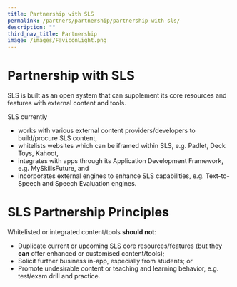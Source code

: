 ```yaml
---
title: Partnership with SLS
permalink: /partners/partnership/partnership-with-sls/
description: ""
third_nav_title: Partnership
image: /images/FaviconLight.png
---
```

<h1 id="partnership-with-sls">Partnership with SLS</h1>
<p> SLS is built as an open system that can supplement its core resources and features with external content and tools.</p>
<p> SLS currently</p>
<ul>
<li>works with various external content providers/developers to build/procure SLS content,</li>
<li>whitelists websites which can be iframed within SLS, e.g. Padlet, Deck Toys, Kahoot,</li>
<li>integrates with apps through its Application Development Framework, e.g. MySkillsFuture, and</li>
<li>incorporates external engines to enhance SLS capabilities, e.g. Text-to-Speech and Speech Evaluation engines.</li>
</ul>
<h1 id="sls-partnership-principles">SLS Partnership Principles</h1>
<p>Whitelisted or integrated content/tools <strong>should not</strong>:</p>
<ul>
<li>Duplicate current or upcoming SLS core resources/features (but they <strong>can</strong> offer enhanced or customised content/tools);</li>
<li>Solicit further business in-app, especially from students; or</li>
<li>Promote undesirable content or teaching and learning behavior, e.g. test/exam drill and practice.</li>
</ul>